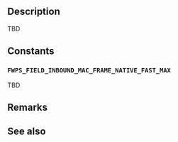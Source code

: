 ## Description

TBD

## Constants

### `FWPS_FIELD_INBOUND_MAC_FRAME_NATIVE_FAST_MAX`

TBD

## Remarks

## See also